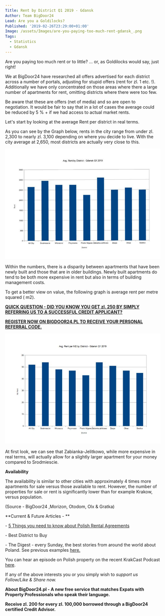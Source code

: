 ```yaml
---
Title: Rent by District Q1 2019 - Gdansk
Author: Team BigDoor24
Lead: Are you a Goldilocks?
Published: '2019-02-26T23:29:00+01:00'
Image: /assets/Images/are-you-paying-too-much-rent-gdansk_.png
Tags:
  - Statistics
  - Gdansk
---
```

Are you paying too much rent or to little? ... or, as Goldilocks would say, just right!

We at BigDoor24 have researched all offers advertised for each district across a number of portals, adjusting for stupid offers (rent for zl. 1 etc. !). Additionally we have only concentrated on those areas where there a large number of apartments for rent, omitting districts where there were too few.

Be aware that these are offers (net of media) and so are open to negotiation. It would be fair to say that in a lot of cases the average could be reduced by 5 % + if we had access to actual market rents.

Let's start by looking at the average Rent per district in real terms.

As you can see by the Graph below, rents in the city range from under zl. 2,300 to nearly zl. 3,100 depending on where you decide to live. With the city average at 2,650, most districts are actually very close to this.

![null](../assets/Images/gdanskrent.jpg)

Within the numbers, there is a disparity between apartments that have been newly built and those that are in older buildings. Newly built apartments do tend to be both more expensive in rent but also in terms of building management costs.

To get a better view on value, the following graph is average rent per metre squared ( m2).

[**QUICK QUESTION - DID YOU KNOW YOU GET zl. 250 BY SIMPLY REFERRING US TO A SUCCESSFUL CREDIT APPLICANT?**](https://bigdoor24.pl/)

[**REGISTER NOW ON BIGDOOR24.PL TO RECEIVE YOUR PERSONAL REFERRAL CODE.**](https://bigdoor24.pl/)

![null](../assets/Images/gdanskm2img0.jpg)

At first look, we can see that Zabianka-Jelitkowo, while more expensive in real terms, will actually allow for a slightly larger apartment for your money compared to Srodmiescie.

**Availability**

The availability is similar to other cities with approximately 4 times more apartments for sale versus those available to rent. However, the number of properties for sale or rent is significantly lower than for example Krakow, versus population.

(Source - BigDoor24 ,Morizon, Otodom, Olx & Gratka)

**Current & Future Articles - **

\- [5 Things you need to know about Polish Rental Agreements](https://bigdoor24.pl/blog/posts/2019-02-16-polish-rental-agreement-5-things-you-need-to-know.html)

\- Best District to Buy

\- The Digest - every Sunday, the best stories from around the world about Poland. See previous examples [here.](https://bigdoor24.pl/blog/posts/2019-01-19-the-digest-20th-january-2019.html)

You can hear an episode on Polish property on the recent KrakCast Podcast [here](https://www.krakcast.pl/e/krakcast-interview-john-naughton/).

If any of the above interests you or you simply wish to _support us Follow/Like & Share now._

_<div class="sharethis-inline-share-buttons"></div>_


**About BigDoor24.pl -  A new free service that matches Expats with Property Professionals who speak their language.**

**Receive zl. 200 for every zl. 100,000 borrowed through a BigDoor24 certified Credit Advisor.**
